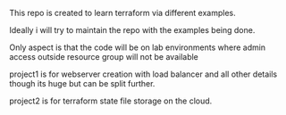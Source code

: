 This repo is created to learn terraform via different examples. 

Ideally i will try to maintain the repo with the examples being done. 

Only aspect is that the code will be on lab environments where admin access outside resource group will not be available

project1 is for webserver creation with load balancer and all other details though its huge but can be split further. 

project2 is for terraform state file storage on the cloud.